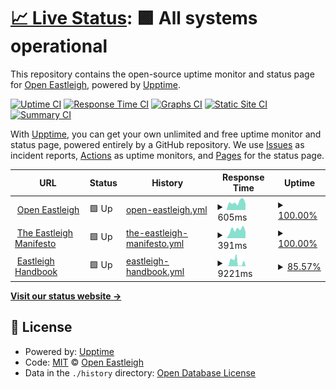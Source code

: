 # [📈 Live Status](https://OpenEastleigh.github.io/status): <!--live status--> **🟩 All systems operational**

This repository contains the open-source uptime monitor and status page for [Open Eastleigh](https://www.openeastleigh.uk/), powered by [Upptime](https://github.com/upptime/upptime).

[![Uptime CI](https://github.com/koj-co/upptime/workflows/Uptime%20CI/badge.svg)](https://github.com/koj-co/upptime/actions?query=workflow%3A%22Uptime+CI%22)
[![Response Time CI](https://github.com/koj-co/upptime/workflows/Response%20Time%20CI/badge.svg)](https://github.com/koj-co/upptime/actions?query=workflow%3A%22Response+Time+CI%22)
[![Graphs CI](https://github.com/koj-co/upptime/workflows/Graphs%20CI/badge.svg)](https://github.com/koj-co/upptime/actions?query=workflow%3A%22Graphs+CI%22)
[![Static Site CI](https://github.com/koj-co/upptime/workflows/Static%20Site%20CI/badge.svg)](https://github.com/koj-co/upptime/actions?query=workflow%3A%22Static+Site+CI%22)
[![Summary CI](https://github.com/koj-co/upptime/workflows/Summary%20CI/badge.svg)](https://github.com/koj-co/upptime/actions?query=workflow%3A%22Summary+CI%22)

With [Upptime](https://upptime.js.org), you can get your own unlimited and free uptime monitor and status page, powered entirely by a GitHub repository. We use [Issues](https://github.com/OpenEastleigh/status/issues) as incident reports, [Actions](https://github.com/OpenEastleigh/status/actions) as uptime monitors, and [Pages](https://OpenEastleigh.github.io/status) for the status page.

<!--start: status pages-->
<!-- This summary is generated by Upptime (https://github.com/upptime/upptime) -->
<!-- Do not edit this manually, your changes will be overwritten -->
<!-- prettier-ignore -->
| URL | Status | History | Response Time | Uptime |
| --- | ------ | ------- | ------------- | ------ |
| <img alt="" src="https://icons.duckduckgo.com/ip3/www.openeastleigh.uk.ico" height="13"> [Open Eastleigh](https://www.openeastleigh.uk) | 🟩 Up | [open-eastleigh.yml](https://github.com/OpenEastleigh/status/commits/HEAD/history/open-eastleigh.yml) | <details><summary><img alt="Response time graph" src="./graphs/open-eastleigh/response-time-week.png" height="20"> 605ms</summary><br><a href="https://status.openeastleigh.uk/history/open-eastleigh"><img alt="Response time 963" src="https://img.shields.io/endpoint?url=https%3A%2F%2Fraw.githubusercontent.com%2FOpenEastleigh%2Fstatus%2FHEAD%2Fapi%2Fopen-eastleigh%2Fresponse-time.json"></a><br><a href="https://status.openeastleigh.uk/history/open-eastleigh"><img alt="24-hour response time 474" src="https://img.shields.io/endpoint?url=https%3A%2F%2Fraw.githubusercontent.com%2FOpenEastleigh%2Fstatus%2FHEAD%2Fapi%2Fopen-eastleigh%2Fresponse-time-day.json"></a><br><a href="https://status.openeastleigh.uk/history/open-eastleigh"><img alt="7-day response time 605" src="https://img.shields.io/endpoint?url=https%3A%2F%2Fraw.githubusercontent.com%2FOpenEastleigh%2Fstatus%2FHEAD%2Fapi%2Fopen-eastleigh%2Fresponse-time-week.json"></a><br><a href="https://status.openeastleigh.uk/history/open-eastleigh"><img alt="30-day response time 550" src="https://img.shields.io/endpoint?url=https%3A%2F%2Fraw.githubusercontent.com%2FOpenEastleigh%2Fstatus%2FHEAD%2Fapi%2Fopen-eastleigh%2Fresponse-time-month.json"></a><br><a href="https://status.openeastleigh.uk/history/open-eastleigh"><img alt="1-year response time 941" src="https://img.shields.io/endpoint?url=https%3A%2F%2Fraw.githubusercontent.com%2FOpenEastleigh%2Fstatus%2FHEAD%2Fapi%2Fopen-eastleigh%2Fresponse-time-year.json"></a></details> | <details><summary><a href="https://status.openeastleigh.uk/history/open-eastleigh">100.00%</a></summary><a href="https://status.openeastleigh.uk/history/open-eastleigh"><img alt="All-time uptime 99.94%" src="https://img.shields.io/endpoint?url=https%3A%2F%2Fraw.githubusercontent.com%2FOpenEastleigh%2Fstatus%2FHEAD%2Fapi%2Fopen-eastleigh%2Fuptime.json"></a><br><a href="https://status.openeastleigh.uk/history/open-eastleigh"><img alt="24-hour uptime 100.00%" src="https://img.shields.io/endpoint?url=https%3A%2F%2Fraw.githubusercontent.com%2FOpenEastleigh%2Fstatus%2FHEAD%2Fapi%2Fopen-eastleigh%2Fuptime-day.json"></a><br><a href="https://status.openeastleigh.uk/history/open-eastleigh"><img alt="7-day uptime 100.00%" src="https://img.shields.io/endpoint?url=https%3A%2F%2Fraw.githubusercontent.com%2FOpenEastleigh%2Fstatus%2FHEAD%2Fapi%2Fopen-eastleigh%2Fuptime-week.json"></a><br><a href="https://status.openeastleigh.uk/history/open-eastleigh"><img alt="30-day uptime 100.00%" src="https://img.shields.io/endpoint?url=https%3A%2F%2Fraw.githubusercontent.com%2FOpenEastleigh%2Fstatus%2FHEAD%2Fapi%2Fopen-eastleigh%2Fuptime-month.json"></a><br><a href="https://status.openeastleigh.uk/history/open-eastleigh"><img alt="1-year uptime 99.94%" src="https://img.shields.io/endpoint?url=https%3A%2F%2Fraw.githubusercontent.com%2FOpenEastleigh%2Fstatus%2FHEAD%2Fapi%2Fopen-eastleigh%2Fuptime-year.json"></a></details>
| <img alt="" src="https://icons.duckduckgo.com/ip3/manifesto.openeastleigh.uk.ico" height="13"> [The Eastleigh Manifesto](https://manifesto.openeastleigh.uk) | 🟩 Up | [the-eastleigh-manifesto.yml](https://github.com/OpenEastleigh/status/commits/HEAD/history/the-eastleigh-manifesto.yml) | <details><summary><img alt="Response time graph" src="./graphs/the-eastleigh-manifesto/response-time-week.png" height="20"> 391ms</summary><br><a href="https://status.openeastleigh.uk/history/the-eastleigh-manifesto"><img alt="Response time 356" src="https://img.shields.io/endpoint?url=https%3A%2F%2Fraw.githubusercontent.com%2FOpenEastleigh%2Fstatus%2FHEAD%2Fapi%2Fthe-eastleigh-manifesto%2Fresponse-time.json"></a><br><a href="https://status.openeastleigh.uk/history/the-eastleigh-manifesto"><img alt="24-hour response time 299" src="https://img.shields.io/endpoint?url=https%3A%2F%2Fraw.githubusercontent.com%2FOpenEastleigh%2Fstatus%2FHEAD%2Fapi%2Fthe-eastleigh-manifesto%2Fresponse-time-day.json"></a><br><a href="https://status.openeastleigh.uk/history/the-eastleigh-manifesto"><img alt="7-day response time 391" src="https://img.shields.io/endpoint?url=https%3A%2F%2Fraw.githubusercontent.com%2FOpenEastleigh%2Fstatus%2FHEAD%2Fapi%2Fthe-eastleigh-manifesto%2Fresponse-time-week.json"></a><br><a href="https://status.openeastleigh.uk/history/the-eastleigh-manifesto"><img alt="30-day response time 326" src="https://img.shields.io/endpoint?url=https%3A%2F%2Fraw.githubusercontent.com%2FOpenEastleigh%2Fstatus%2FHEAD%2Fapi%2Fthe-eastleigh-manifesto%2Fresponse-time-month.json"></a><br><a href="https://status.openeastleigh.uk/history/the-eastleigh-manifesto"><img alt="1-year response time 374" src="https://img.shields.io/endpoint?url=https%3A%2F%2Fraw.githubusercontent.com%2FOpenEastleigh%2Fstatus%2FHEAD%2Fapi%2Fthe-eastleigh-manifesto%2Fresponse-time-year.json"></a></details> | <details><summary><a href="https://status.openeastleigh.uk/history/the-eastleigh-manifesto">100.00%</a></summary><a href="https://status.openeastleigh.uk/history/the-eastleigh-manifesto"><img alt="All-time uptime 100.00%" src="https://img.shields.io/endpoint?url=https%3A%2F%2Fraw.githubusercontent.com%2FOpenEastleigh%2Fstatus%2FHEAD%2Fapi%2Fthe-eastleigh-manifesto%2Fuptime.json"></a><br><a href="https://status.openeastleigh.uk/history/the-eastleigh-manifesto"><img alt="24-hour uptime 100.00%" src="https://img.shields.io/endpoint?url=https%3A%2F%2Fraw.githubusercontent.com%2FOpenEastleigh%2Fstatus%2FHEAD%2Fapi%2Fthe-eastleigh-manifesto%2Fuptime-day.json"></a><br><a href="https://status.openeastleigh.uk/history/the-eastleigh-manifesto"><img alt="7-day uptime 100.00%" src="https://img.shields.io/endpoint?url=https%3A%2F%2Fraw.githubusercontent.com%2FOpenEastleigh%2Fstatus%2FHEAD%2Fapi%2Fthe-eastleigh-manifesto%2Fuptime-week.json"></a><br><a href="https://status.openeastleigh.uk/history/the-eastleigh-manifesto"><img alt="30-day uptime 100.00%" src="https://img.shields.io/endpoint?url=https%3A%2F%2Fraw.githubusercontent.com%2FOpenEastleigh%2Fstatus%2FHEAD%2Fapi%2Fthe-eastleigh-manifesto%2Fuptime-month.json"></a><br><a href="https://status.openeastleigh.uk/history/the-eastleigh-manifesto"><img alt="1-year uptime 100.00%" src="https://img.shields.io/endpoint?url=https%3A%2F%2Fraw.githubusercontent.com%2FOpenEastleigh%2Fstatus%2FHEAD%2Fapi%2Fthe-eastleigh-manifesto%2Fuptime-year.json"></a></details>
| <img alt="" src="https://icons.duckduckgo.com/ip3/handbook.openeastleigh.uk.ico" height="13"> [Eastleigh Handbook](https://handbook.openeastleigh.uk) | 🟩 Up | [eastleigh-handbook.yml](https://github.com/OpenEastleigh/status/commits/HEAD/history/eastleigh-handbook.yml) | <details><summary><img alt="Response time graph" src="./graphs/eastleigh-handbook/response-time-week.png" height="20"> 9221ms</summary><br><a href="https://status.openeastleigh.uk/history/eastleigh-handbook"><img alt="Response time 1302" src="https://img.shields.io/endpoint?url=https%3A%2F%2Fraw.githubusercontent.com%2FOpenEastleigh%2Fstatus%2FHEAD%2Fapi%2Feastleigh-handbook%2Fresponse-time.json"></a><br><a href="https://status.openeastleigh.uk/history/eastleigh-handbook"><img alt="24-hour response time 6445" src="https://img.shields.io/endpoint?url=https%3A%2F%2Fraw.githubusercontent.com%2FOpenEastleigh%2Fstatus%2FHEAD%2Fapi%2Feastleigh-handbook%2Fresponse-time-day.json"></a><br><a href="https://status.openeastleigh.uk/history/eastleigh-handbook"><img alt="7-day response time 9221" src="https://img.shields.io/endpoint?url=https%3A%2F%2Fraw.githubusercontent.com%2FOpenEastleigh%2Fstatus%2FHEAD%2Fapi%2Feastleigh-handbook%2Fresponse-time-week.json"></a><br><a href="https://status.openeastleigh.uk/history/eastleigh-handbook"><img alt="30-day response time 7097" src="https://img.shields.io/endpoint?url=https%3A%2F%2Fraw.githubusercontent.com%2FOpenEastleigh%2Fstatus%2FHEAD%2Fapi%2Feastleigh-handbook%2Fresponse-time-month.json"></a><br><a href="https://status.openeastleigh.uk/history/eastleigh-handbook"><img alt="1-year response time 1465" src="https://img.shields.io/endpoint?url=https%3A%2F%2Fraw.githubusercontent.com%2FOpenEastleigh%2Fstatus%2FHEAD%2Fapi%2Feastleigh-handbook%2Fresponse-time-year.json"></a></details> | <details><summary><a href="https://status.openeastleigh.uk/history/eastleigh-handbook">85.57%</a></summary><a href="https://status.openeastleigh.uk/history/eastleigh-handbook"><img alt="All-time uptime 99.39%" src="https://img.shields.io/endpoint?url=https%3A%2F%2Fraw.githubusercontent.com%2FOpenEastleigh%2Fstatus%2FHEAD%2Fapi%2Feastleigh-handbook%2Fuptime.json"></a><br><a href="https://status.openeastleigh.uk/history/eastleigh-handbook"><img alt="24-hour uptime 87.40%" src="https://img.shields.io/endpoint?url=https%3A%2F%2Fraw.githubusercontent.com%2FOpenEastleigh%2Fstatus%2FHEAD%2Fapi%2Feastleigh-handbook%2Fuptime-day.json"></a><br><a href="https://status.openeastleigh.uk/history/eastleigh-handbook"><img alt="7-day uptime 85.57%" src="https://img.shields.io/endpoint?url=https%3A%2F%2Fraw.githubusercontent.com%2FOpenEastleigh%2Fstatus%2FHEAD%2Fapi%2Feastleigh-handbook%2Fuptime-week.json"></a><br><a href="https://status.openeastleigh.uk/history/eastleigh-handbook"><img alt="30-day uptime 92.24%" src="https://img.shields.io/endpoint?url=https%3A%2F%2Fraw.githubusercontent.com%2FOpenEastleigh%2Fstatus%2FHEAD%2Fapi%2Feastleigh-handbook%2Fuptime-month.json"></a><br><a href="https://status.openeastleigh.uk/history/eastleigh-handbook"><img alt="1-year uptime 98.59%" src="https://img.shields.io/endpoint?url=https%3A%2F%2Fraw.githubusercontent.com%2FOpenEastleigh%2Fstatus%2FHEAD%2Fapi%2Feastleigh-handbook%2Fuptime-year.json"></a></details>

<!--end: status pages-->

[**Visit our status website →**](https://OpenEastleigh.github.io/status)

## 📄 License

- Powered by: [Upptime](https://github.com/upptime/upptime)
- Code: [MIT](./LICENSE) © [Open Eastleigh](https://www.openeastleigh.uk/)
- Data in the `./history` directory: [Open Database License](https://opendatacommons.org/licenses/odbl/1-0/)
